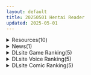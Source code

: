 ```yaml
---
layout: default
title: 20250501 Hentai Reader
updated: 2025-05-01
---
```


<details class='content-parent'>
<summary>
Resources(10)
</summary>
<details class='content-child'>
<summary>
<span class='rss-title'> [P站ID=151892][まるごし] 画师 fanbox动画图片系列合集至25.4 [14G] </span> <a class='rss-link' href='https://gmgard.com/gm129158' target='_blank'>&nbsp;</a>
<div class='rss-published'> 🕛 20250430 17:55:30</div>
</summary>
<img src="https://static.gmgard.us/Images/upload/18855010155301682.jpg" /><br /><p>之前发过一次七月份自己买的，这次把动画也加进去。上次链接的遗漏已补充</p>
</details>
<details class='content-child'>
<summary>
<span class='rss-title'> 【R3659】[无修正][安卓][电脑][くじらぼ。] さいきょー☆えんじぇる ザラキエル! / 最强☆天使 沙利叶！ 官方中文版 V1.018 </span> <a class='rss-link' href='https://blog.reimu.net/archives/109791' target='_blank'>&nbsp;</a>
<div class='rss-published'> 🕛 20250430 16:07:53</div>
</summary>
又到了五一放假的时间了，御所又开始了多更模式，这次带来的是时隔多年的终末之子系列，【R2964 第一部 终末之 &#8230; <a class="more-link" href="https://blog.reimu.net/archives/109791">继续阅读<span class="screen-reader-text">【R3659】[无修正][安卓][电脑][くじらぼ。] さいきょー☆えんじぇる ザラキエル! / 最强☆天使 沙利叶！ 官方中文版 V1.018</span></a>
</details>
<details class='content-child'>
<summary>
<span class='rss-title'> 【R3658】[TRYSET Break] 退魔巫女・鏡花 〜異形に穢される聖女の肢体〜 Deluxe版 游戏本体+CG </span> <a class='rss-link' href='https://blog.reimu.net/archives/110263' target='_blank'>&nbsp;</a>
<div class='rss-published'> 🕛 20250430 16:04:43</div>
</summary>
节日快乐哦民那桑~ 虽然污师这边不过节就是了 节日加更这几期都安排巫女吧~毕竟巫女们也是劳模职业了。 今天这作 &#8230; <a class="more-link" href="https://blog.reimu.net/archives/110263">继续阅读<span class="screen-reader-text">【R3658】[TRYSET Break] 退魔巫女・鏡花 〜異形に穢される聖女の肢体〜 Deluxe版 游戏本体+CG</span></a>
</details>
<details class='content-child'>
<summary>
<span class='rss-title'> [2D同人动画] ENarane 大佬 旧号视频作品合集 已停更 [6G] </span> <a class='rss-link' href='https://gmgard.com/gm129154' target='_blank'>&nbsp;</a>
<div class='rss-published'> 🕛 20250430 16:03:39</div>
</summary>
<img src="https://static.gmgard.us/Images/upload/63959010003389897.jpg" /><br /><p>23年看过的一个作者，这两天回顾一下发现旧号注销卖的东西全没了，含泪收集一下非物质文化遗产</p>
</details>
<details class='content-child'>
<summary>
<span class='rss-title'> 【R3657】[电脑][VR][ラビット] JK妹x近親相○VR </span> <a class='rss-link' href='https://blog.reimu.net/archives/109873' target='_blank'>&nbsp;</a>
<div class='rss-published'> 🕛 20250430 16:00:27</div>
</summary>
今天是五一假期的第一天，一酱在这里祝福所有劳动者们，节日快乐！！ 这是一款VR +PC，双版本的游戏。 VR需 &#8230; <a class="more-link" href="https://blog.reimu.net/archives/109873">继续阅读<span class="screen-reader-text">【R3657】[电脑][VR][ラビット] JK妹x近親相○VR</span></a>
</details>
<details class='content-child'>
<summary>
<span class='rss-title'> [宏式] もう…へんたいっ </span> <a class='rss-link' href='https://www.hacg.icu/wp/100680.html' target='_blank'>&nbsp;</a>
<div class='rss-published'> 🕛 20250430 15:48:29</div>
</summary>
一闻到男孩子的气味就发情的JK 对你言听计从的青梅竹马 もう…へんたいっ 作者  &#8230; <a href="https://www.hacg.icu/wp/100680.html">继续阅读 <span class="meta-nav">&#8594;</span></a>
</details>
<details class='content-child'>
<summary>
<span class='rss-title'> [AI汉化][RJ01347103][ぶらっくべりぃ] となりの水無月さん~マンション侵入盗撮SLG~ Ver2025.4.29 </span> <a class='rss-link' href='https://gmgard.com/gm129153' target='_blank'>&nbsp;</a>
<div class='rss-published'> 🕛 20250430 15:06:29</div>
</summary>
<img src="https://static.gmgard.us/Images/upload/96627302103057306.jpg" /><br /><p>这是一款模拟游戏，玩家可以使用各种手段来侵犯刚搬到公寓旁边的水无月小姐。
潜入水无月小姐的房间，安装摄像头进行偷拍，用偷拍影像威胁她，或通过武力压制让她屈服，从而随心所欲地掌控她！
◎想偷窥旁边房间清纯大姐姐的生活！
◎用偷拍素材威胁她，在房间的各个角落进行玩法！
◎最终将大姐姐监禁或让她完全服从！
这款处女作献给怀有以上想法的玩家！</p>
</details>
<details class='content-child'>
<summary>
<span class='rss-title'> [已结帖][R18资源相关][悬赏金额:500]求该漫画名称 </span> <a class='rss-link' href='https://gmgard.com/gm129152' target='_blank'>&nbsp;</a>
<div class='rss-published'> 🕛 20250430 12:22:47</div>
</summary>
<img src="https://static.gmgard.us/Images/upload/10392301624573493.jpg" /><br /><p>就两张截图&nbsp;需要漫画的名字
&nbsp;</p>
</details>
<details class='content-child'>
<summary>
<span class='rss-title'> [RPG/AI汉化][RJ01357968][不志陀羅亭]FalseMyth2~愛憎のエゴイズム~[PC][1.5G] </span> <a class='rss-link' href='https://gmgard.com/gm129151' target='_blank'>&nbsp;</a>
<div class='rss-published'> 🕛 20250430 12:10:36</div>
</summary>
<img src="https://static.gmgard.us/Images/upload/13772301144331320.jpg" /><br /><p>◆本作について
・プレイ時間は、おおよそ30～35時間を想定しています(プレイスタイルにより前後します)。

・ストーリー中、主人公やヒロインたちは幾度となく窮地に陥りますが、
　本作は凌○展開・BADエンドなし、ハッピーエンド保証型となっております。

・本作は『FalseMyth～謀欲のサクリファイス～』の続編ですが、未プレイでも問題なくお楽しみいただけます。
(あらすじ振り返り機能や用語辞典</p>
</details>
<details class='content-child'>
<summary>
<span class='rss-title'> 【R3656】[无修正][ALLDICE] 催眠之蚀 / 侵蝕のヒプノシス 官方中文版 </span> <a class='rss-link' href='https://blog.reimu.net/archives/109486' target='_blank'>&nbsp;</a>
<div class='rss-published'> 🕛 20250430 08:00:17</div>
</summary>
介绍一款催眠+悬疑题材的小游戏。 日文原版是ALLDICE使用Unity引擎制作，于23年在DLSITE平台发 &#8230; <a class="more-link" href="https://blog.reimu.net/archives/109486">继续阅读<span class="screen-reader-text">【R3656】[无修正][ALLDICE] 催眠之蚀 / 侵蝕のヒプノシス 官方中文版</span></a>
</details>

</details>
<details class='content-parent'>
<summary>
News(1)
</summary>
<details class='content-child'>
<summary>
<span class='rss-title'> Steam搞笑紳士射擊《恐怖的性感水鬼》卡彈試玩：好好打個水鬼突然就被大男俄式背摔了 </span> <a class='rss-link' href='https://www.4gamers.com.tw/news/detail/71537/fear-of-hot-water-ghost-steam-now-on-sale' target='_blank'>&nbsp;</a>
<div class='rss-published'> 🕛 20250430 18:35:27</div>
</summary>
<img src="https://img.4gamers.com.tw/news-image/d8a62ac1-a6af-473d-840d-be3c78ce058c.jpg"/>
硬不大起來 🫠
</details>

</details>
<details class='content-parent'>
<summary>
DLsite Game Ranking(5)
</summary>
<details class='content-child'>
<summary>
<span class='rss-title'> FalseMyth2~愛憎のエゴイズム~ [不志陀羅亭] </span> <a class='rss-link' href='https://www.dlsite.com/maniax/work/=/product_id/RJ01357968.html' target='_blank'>&nbsp;</a>
<div class='rss-published'> 🕛 20250501 13:16:53</div>
</summary>
<img src ="http://img.dlsite.jp/modpub/images2/work/doujin/RJ01358000/RJ01357968_img_main.jpg"/><br/>同人RPGの限界に挑戦！ 商業プロ声優×濃密シナリオ×超本格戦闘、ついに不志陀羅亭史上かつて無いクオリティに！
</details>
<details class='content-child'>
<summary>
<span class='rss-title'> メルフィアス 蒼紅のヴァージェ [dorgel] </span> <a class='rss-link' href='https://www.dlsite.com/maniax/work/=/product_id/RJ01345367.html' target='_blank'>&nbsp;</a>
<div class='rss-published'> 🕛 20250501 13:16:53</div>
</summary>
<img src ="http://img.dlsite.jp/modpub/images2/work/doujin/RJ01346000/RJ01345367_img_main.jpg"/><br/>W寝取られRPG。仄暗い世界に舞い降りた二人の少女が目の前で壊されていく。バトルはアニメ+犯されているヒロインと目が合うNTR戦闘。
</details>
<details class='content-child'>
<summary>
<span class='rss-title'> なまいき娘と見えない幽霊 [BouSoft] </span> <a class='rss-link' href='https://www.dlsite.com/maniax/work/=/product_id/RJ01217604.html' target='_blank'>&nbsp;</a>
<div class='rss-published'> 🕛 20250501 13:16:53</div>
</summary>
<img src ="http://img.dlsite.jp/modpub/images2/work/doujin/RJ01218000/RJ01217604_img_main.jpg"/><br/>シームレスに進行する同棲日常シミュレーション&自由度の高いインタラクティ3Dおさわりゲーム! 豊富な衣装と着せ替え…半脱ぎ…立体的で物理的に干渉可能な断面図…大人のおもちゃ…注射器型の媚薬…中出し…アナルや尿道によるアブノーマルなセックス…睡眠○…お風呂…トイレ…あらゆる状況でいつでもどこでもエッチが出来ます。
</details>
<details class='content-child'>
<summary>
<span class='rss-title'> 【中英日】SiNiSistar2 [ウー] </span> <a class='rss-link' href='https://www.dlsite.com/maniax/work/=/product_id/RJ01169914.html' target='_blank'>&nbsp;</a>
<div class='rss-published'> 🕛 20250501 13:16:53</div>
</summary>
<img src ="http://img.dlsite.jp/modpub/images2/work/doujin/RJ01170000/RJ01169914_img_main.jpg"/><br/>一款以“被敌人打倒时的绝望感、对毁灭·死亡的憧憬、被虐的官能”为主题的简单动作角色扮演游戏。以被诅咒的城镇和周边地区为舞台，玩家将扮演驱除魔物的修女进行战斗。
</details>
<details class='content-child'>
<summary>
<span class='rss-title'> PIXEL CALL GIRLS -REI- [Milk Engine] </span> <a class='rss-link' href='https://www.dlsite.com/maniax/work/=/product_id/RJ01167615.html' target='_blank'>&nbsp;</a>
<div class='rss-published'> 🕛 20250501 13:16:53</div>
</summary>
<img src ="http://img.dlsite.jp/modpub/images2/work/doujin/RJ01168000/RJ01167615_img_main.jpg"/><br/>ぬるぬるドット絵アニメで表現される爆乳えっちアニメ集。どこかで見た巫女さんとのデリヘル体験ゲーム風味を添えて。
</details>

</details>
<details class='content-parent'>
<summary>
DLsite Voice Ranking(5)
</summary>
<details class='content-child'>
<summary>
<span class='rss-title'> 意地悪サキュバスのオナサポすごろく [シルトクレーテ] </span> <a class='rss-link' href='https://www.dlsite.com/maniax/work/=/product_id/RJ01367167.html' target='_blank'>&nbsp;</a>
<div class='rss-published'> 🕛 20250501 13:16:55</div>
</summary>
<img src ="http://img.dlsite.jp/modpub/images2/work/doujin/RJ01368000/RJ01367167_img_main.jpg"/><br/>意地悪なサキュバスが暇つぶしに作ったすごろくです。各マスの命令に従い、ゴールで気持ちのいいマゾ射精を目指しましょう♪
</details>
<details class='content-child'>
<summary>
<span class='rss-title'> 【フォーリーサウンド】ママ味強強低音爆乳妖艶ムチムチドスケベ悪魔ママに飼われてる僕。ママ味全開我が子溺愛ドスケベカリーナママご満悦 怒涛えちえちハッピーライフ。 [Rad.Revel] </span> <a class='rss-link' href='https://www.dlsite.com/maniax/work/=/product_id/RJ01331398.html' target='_blank'>&nbsp;</a>
<div class='rss-published'> 🕛 20250501 13:16:55</div>
</summary>
<img src ="http://img.dlsite.jp/modpub/images2/work/doujin/RJ01332000/RJ01331398_img_main.jpg"/><br/>【販売開始10日間限定の早期特典付き】人間にとても友好的で母性溢れる妖艶な上級強強悪魔カリーナ。 ある日、カリーナママの住処に迷い込んでしまった僕は カリーナママにすっかり気に入られて溺愛されて飼われている。 人間大好きでとってもドスケベえちえちな 強強悪魔カリーなママと僕の濃厚ドスケベえちえちハッピライフ♪CV:大山チロル
</details>
<details class='content-child'>
<summary>
<span class='rss-title'> 【勃起しながら寝れる】超密着添い寝！欲求不満デカ乳ドスケベエルフと布団の中で安眠孕ませ寝かしつけおまんこえっち [のの庵] </span> <a class='rss-link' href='https://www.dlsite.com/maniax/work/=/product_id/RJ01371876.html' target='_blank'>&nbsp;</a>
<div class='rss-published'> 🕛 20250501 13:16:55</div>
</summary>
<img src ="http://img.dlsite.jp/modpub/images2/work/doujin/RJ01372000/RJ01371876_img_main.jpg"/><br/>セックスしたいという、強すぎる願望を抱え森でずっと暮らしていつ同人誌で性知識を学んだ欲求不満エルフ。 オチンポをひたすらに勃起させ続けると、 身体に疲労が溜まり、ぐっすりと眠れるようになるとのことで、ドスケベに添い寝をしてきます… 「あなたのこと、最初は……“オカズ”にするつもりでした。 でも今は――あなたの隣じゃないと、寝られないんです…♡」  異世界の静かな夜のえっちな寝かしつけのおとぎ話を――あなたに
</details>
<details class='content-child'>
<summary>
<span class='rss-title'> 【CV:石見舞菜香】クラスで2番目に可愛い女の子に甘えられて癒される【クラにかASMR】 [角川スニーカー文庫] </span> <a class='rss-link' href='https://www.dlsite.com/maniax/work/=/product_id/RJ01378165.html' target='_blank'>&nbsp;</a>
<div class='rss-published'> 🕛 20250501 13:16:55</div>
</summary>
<img src ="http://img.dlsite.jp/modpub/images2/work/doujin/RJ01379000/RJ01378165_img_main.jpg"/><br/>クラスで2番目に可愛い女の子は、キミとゆっくり過ごしたい。朝は彼女の声で目が覚めて、甘えたがりな彼女と密着登校！ 放課後は制服デート、さらにはおうちでまったりヒーリングタイム♪
</details>
<details class='content-child'>
<summary>
<span class='rss-title'> 「推し変」したよね?下僕くん溺愛閉じ込め再教育♡【CV.我部りえる】 [あおぎり高校] </span> <a class='rss-link' href='https://www.dlsite.com/maniax/work/=/product_id/RJ01381389.html' target='_blank'>&nbsp;</a>
<div class='rss-published'> 🕛 20250501 13:16:55</div>
</summary>
<img src ="http://img.dlsite.jp/modpub/images2/work/doujin/RJ01382000/RJ01381389_img_main.jpg"/><br/>VTuberとして活動している小悪魔的魅力を持つ天使・りえる(CV.我部りえる)が「推し変」したあなた(下僕くん)を閉じ込め、養豚場でじっくり再教育するシチュエーションASMR
</details>

</details>
<details class='content-parent'>
<summary>
DLsite Comic Ranking(5)
</summary>
<details class='content-child'>
<summary>
<span class='rss-title'> エロRPGの女主人公にTS転生したら…～街エロイベント&敗北エッチで処女喪失～ [しまじや] </span> <a class='rss-link' href='https://www.dlsite.com/maniax/work/=/product_id/RJ01377631.html' target='_blank'>&nbsp;</a>
<div class='rss-published'> 🕛 20250501 13:16:57</div>
</summary>
<img src ="http://img.dlsite.jp/modpub/images2/work/doujin/RJ01378000/RJ01377631_img_main.jpg"/><br/>エロRPGが好きな男子が…転生して女主人公になってしまう！
</details>
<details class='content-child'>
<summary>
<span class='rss-title'> なまオナホ先輩♡ ~ヤリたがりの先輩が後輩くんを煽ったらバッコバコに犯されてめちゃくちゃ射精される話~ [sumomo] </span> <a class='rss-link' href='https://www.dlsite.com/maniax/work/=/product_id/RJ01365103.html' target='_blank'>&nbsp;</a>
<div class='rss-published'> 🕛 20250501 13:16:57</div>
</summary>
<img src ="http://img.dlsite.jp/modpub/images2/work/doujin/RJ01366000/RJ01365103_img_main.jpg"/><br/>セックス大好きな低身長巨乳の先輩が後輩の男の子にオナホにされる漫画です
</details>
<details class='content-child'>
<summary>
<span class='rss-title'> 一年後、俺の子を孕む妹の記録。3 [ひょこ道] </span> <a class='rss-link' href='https://www.dlsite.com/maniax/work/=/product_id/RJ01382901.html' target='_blank'>&nbsp;</a>
<div class='rss-published'> 🕛 20250501 13:16:57</div>
</summary>
<img src ="http://img.dlsite.jp/modpub/images2/work/doujin/RJ01383000/RJ01382901_img_main.jpg"/><br/>お互い不純な関係を続ける決意を固めた兄妹の話
</details>
<details class='content-child'>
<summary>
<span class='rss-title'> 地縛霊ちゃんはおっぱいが弱い [NAZE式] </span> <a class='rss-link' href='https://www.dlsite.com/maniax/work/=/product_id/RJ01381829.html' target='_blank'>&nbsp;</a>
<div class='rss-published'> 🕛 20250501 13:16:57</div>
</summary>
<img src ="http://img.dlsite.jp/modpub/images2/work/doujin/RJ01382000/RJ01381829_img_main.jpg"/><br/>引くほどデカいおっぱいの幽霊をひたすら乳イキで除霊させるお話
</details>
<details class='content-child'>
<summary>
<span class='rss-title'> にぷばー #4 つきみちゃんの仕返し?の巻 [Dolly-su] </span> <a class='rss-link' href='https://www.dlsite.com/maniax/work/=/product_id/RJ01378515.html' target='_blank'>&nbsp;</a>
<div class='rss-published'> 🕛 20250501 13:16:57</div>
</summary>
<img src ="http://img.dlsite.jp/modpub/images2/work/doujin/RJ01379000/RJ01378515_img_main.jpg"/><br/>「にぷばー」で語り合うつきみちゃんと菜子さん。ヤられっぱなしの菜子さんは男への仕返しを決意！何故か巻き込まれるつきみちゃん！つきみちゃんの仕返し?編。
</details>

</details>
